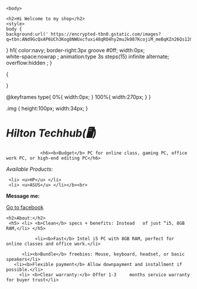 <!DOCTYPE html>
<html>
    <head>
      <meta charset="UTF-8" />
  <meta name="viewport" content="width=device-width, initial-scale=1" />


     
    <body>
    
    <h2>Hi Welcome to my shop</h2>
    <style>
    body {
    background:url(' https://encrypted-tbn0.gstatic.com/images?q=tbn:ANd9GcQxAP6UCh3Kog8NWUxcfuxi48qRO4hy2muJk087KcojiM_meBqKZn26Qs12&s=10');
}
h1{
 color:navy;
 border-right:3px groove #0ff;
   width:0px;   
   white-space:nowrap ;
   animation:type 3s steps(15) infinite alternate;
   overflow:hidden ;
}

{



}

@keyframes type{
    0%{
        width:0px;
    }
    100%{
        width:270px;
    }
}

.img
{
    height:100px;
    width:34px;
}

</style>
</body>

     

          
   <h1><i>Hilton Techhub(🖥️)</i></h1>
            </body>
         
                 <h6><b>Budget</b> PC for online class, gaming PC, office work PC, or high-end editing PC</h6>
       
<section>
<p><i>Available Products:</i></p>
      
     <li> <u>HP</u> </li>
     <li> <u>ASUS</u> </li></b><br>
     
 <p><b>Message me:</b></p>
 
  <a href=" https://www.facebook.com/hilton.castillo.2024">Go to facebook</a>
     

     
 </section>
 
        
     
    <h2>About:</h2>
     <h5> <li> <b>Clean</b> specs + benefits: Instead   of just “i5, 8GB RAM,</li> </h5>

               <li><b>Fast</b> Intel i5 PC with 8GB RAM, perfect for online classes and office work.</li>

          <li><b>Bundle</b> freebies: Mouse, keyboard, headset, or basic speakers</li>
       <li><b>Flexible payment</b> Allow downpayment and installment if possible.</li>
         <li> <b>Clear warranty:</b> Offer 1-3     months service warranty for buyer trust</li>
        
     
    
    
    

    
    
    
    
    
    

</html>
